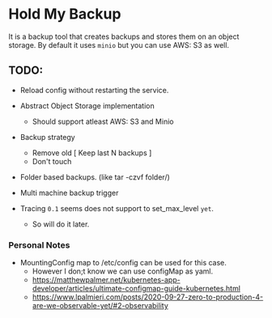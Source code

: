 # Hold My Backup

It is a backup tool that creates backups and stores them on an object storage. By default it uses `minio` but you can use AWS: S3 as well.


## TODO:
- Reload config without restarting the service.
- Abstract Object Storage implementation
  - Should support atleast AWS: S3 and Minio
- Backup strategy
  - Remove old [ Keep last N backups ]
  - Don't touch
- Folder based backups. (like tar -czvf folder/)
- Multi machine backup trigger

- Tracing `0.1` seems does not support to set_max_level `yet`.
  - So will do it later.

### Personal Notes
- MountingConfig map to /etc/config can be used for this case.
  - However I don;t know we can use configMap as yaml.
  - https://matthewpalmer.net/kubernetes-app-developer/articles/ultimate-configmap-guide-kubernetes.html
  - https://www.lpalmieri.com/posts/2020-09-27-zero-to-production-4-are-we-observable-yet/#2-observability